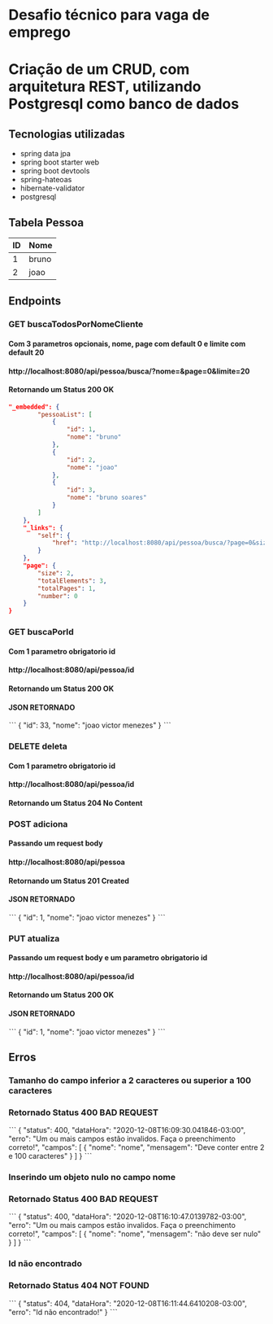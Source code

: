 # Desafio técnico para vaga de emprego

# Criação de um CRUD, com arquitetura REST, utilizando Postgresql como banco de dados

## Tecnologias utilizadas

- spring data jpa
- spring boot starter web
- spring boot devtools
- spring-hateoas
- hibernate-validator
- postgresql

## Tabela Pessoa

|  ID	| Nome 	|
|---	|---	|
|  1 	|bruno 	|
|  2	|joao  	|


## Endpoints

### GET buscaTodosPorNomeCliente
#### Com 3 parametros opcionais, nome, page com default 0 e limite com default 20
#### http://localhost:8080/api/pessoa/busca/?nome=&page=0&limite=20
#### Retornando um Status 200 OK

```json
"_embedded": {
        "pessoaList": [
            {
                "id": 1,
                "nome": "bruno"
            },
            {
                "id": 2,
                "nome": "joao"
            },
            {
                "id": 3,
                "nome": "bruno soares"
            }
        ]
    },
    "_links": {
        "self": {
            "href": "http://localhost:8080/api/pessoa/busca/?page=0&size=20"
        }
    },
    "page": {
        "size": 2,
        "totalElements": 3,
        "totalPages": 1,
        "number": 0
    }
}
```

### GET buscaPorId
#### Com 1 parametro obrigatorio id
#### http://localhost:8080/api/pessoa/id
#### Retornando um Status 200 OK
#### JSON RETORNADO

ˋˋˋ
{
    "id": 33,
    "nome": "joao victor menezes"
}
ˋˋˋ

### DELETE deleta
#### Com 1 parametro obrigatorio id
#### http://localhost:8080/api/pessoa/id
#### Retornando um Status 204 No Content


### POST adiciona
#### Passando um request body
#### http://localhost:8080/api/pessoa
#### Retornando um Status 201 Created
#### JSON RETORNADO

ˋˋˋ
{
    "id": 1,
    "nome": "joao victor menezes"
}
ˋˋˋ

### PUT atualiza
#### Passando um request body e um parametro obrigatorio id
#### http://localhost:8080/api/pessoa/id
#### Retornando um Status 200 OK
#### JSON RETORNADO

ˋˋˋ
{
    "id": 1,
    "nome": "joao victor menezes"
}
ˋˋˋ

## Erros

### Tamanho do campo inferior a 2 caracteres ou superior a 100 caracteres
### Retornado Status 400 BAD REQUEST

ˋˋˋ
{
    "status": 400,
    "dataHora": "2020-12-08T16:09:30.041846-03:00",
    "erro": "Um ou mais campos estão invalidos. Faça o preenchimento correto!",
    "campos": [
        {
            "nome": "nome",
            "mensagem": "Deve conter entre 2 e 100 caracteres"
        }
    ]
}
ˋˋˋ

### Inserindo um objeto nulo no campo nome
### Retornado Status 400 BAD REQUEST

ˋˋˋ
{
    "status": 400,
    "dataHora": "2020-12-08T16:10:47.0139782-03:00",
    "erro": "Um ou mais campos estão invalidos. Faça o preenchimento correto!",
    "campos": [
        {
            "nome": "nome",
            "mensagem": "não deve ser nulo"
        }
    ]
}
ˋˋˋ

### Id não encontrado
### Retornado Status 404 NOT FOUND

ˋˋˋ
{
    "status": 404,
    "dataHora": "2020-12-08T16:11:44.6410208-03:00",
    "erro": "Id não encontrado!"
}
ˋˋˋ


